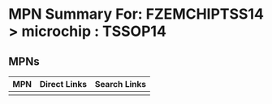 



# MPN Summary For: FZEMCHIPTSS14 > microchip : TSSOP14

## MPNs
  

|MPN|Direct Links|Search Links|
| :--- | :--- | :--- |
||||
